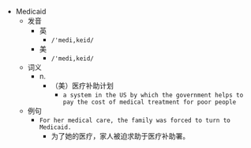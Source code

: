 - Medicaid
  - 发音
    - 英
      - `/'medi,keid/`
    - 美
      - `/'medi,keid/`
  - 词义
    - n.
      - （美）医疗补助计划
        - `a system in the US by which the government helps to pay the cost of medical treatment for poor people`
  - 例句
    - `For her medical care, the family was forced to turn to Medicaid.`
      - 为了她的医疗，家人被迫求助于医疗补助署。

